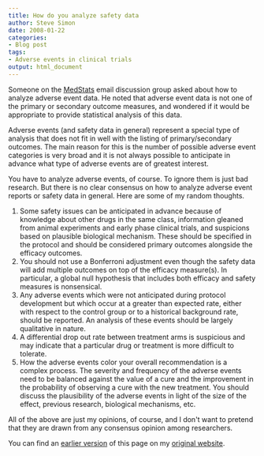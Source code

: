 ```yaml
---
title: How do you analyze safety data
author: Steve Simon
date: 2008-01-22
categories:
- Blog post
tags:
- Adverse events in clinical trials
output: html_document
---
```

Someone on the [MedStats](../category/InterestingWebsites.html#MeStXx)
email discussion group asked about how to analyze adverse event data. He
noted that adverse event data is not one of the primary or secondary
outcome measures, and wondered if it would be appropriate to provide
statistical analysis of this data.

Adverse events (and safety data in general) represent a special type of
analysis that does not fit in well with the listing of primary/secondary
outcomes. The main reason for this is the number of possible adverse
event categories is very broad and it is not always possible to
anticipate in advance what type of adverse events are of greatest
interest.

You have to analyze adverse events, of course. To ignore them is just
bad research. But there is no clear consensus on how to analyze adverse
event reports or safety data in general. Here are some of my random
thoughts.

1.  Some safety issues can be anticipated in advance because of
    knowledge about other drugs in the same class, information gleaned
    from animal experiments and early phase clinical trials, and
    suspicions based on plausible biological mechanism. These should be
    specified in the protocol and should be considered primary outcomes
    alongside the efficacy outcomes.
2.  You should not use a Bonferroni adjustment even though the safety
    data will add multiple outcomes on top of the efficacy measure(s).
    In particular, a global null hypothesis that includes both efficacy
    and safety measures is nonsensical.
3.  Any adverse events which were not anticipated during protocol
    development but which occur at a greater than expected rate, either
    with respect to the control group or to a historical background
    rate, should be reported. An analysis of these events should be
    largely qualitative in nature.
4.  A differential drop out rate between treatment arms is suspicious
    and may indicate that a particular drug or treatment is more
    difficult to tolerate.
5.  How the adverse events color your overall recommendation is a
    complex process. The severity and frequency of the adverse events
    need to be balanced against the value of a cure and the improvement
    in the probability of observing a cure with the new treatment. You
    should discuss the plausibility of the adverse events in light of
    the size of the effect, previous research, biological mechanisms,
    etc.

All of the above are just my opinions, of course, and I don't want to
pretend that they are drawn from any consensus opinion among
researchers.

You can find an [earlier version][sim1] of this page on my [original website][sim2].

[sim1]: http://www.pmean.com/08/AnalyzeSafety.html
[sim2]: http://www.pmean.com/original_site.html
